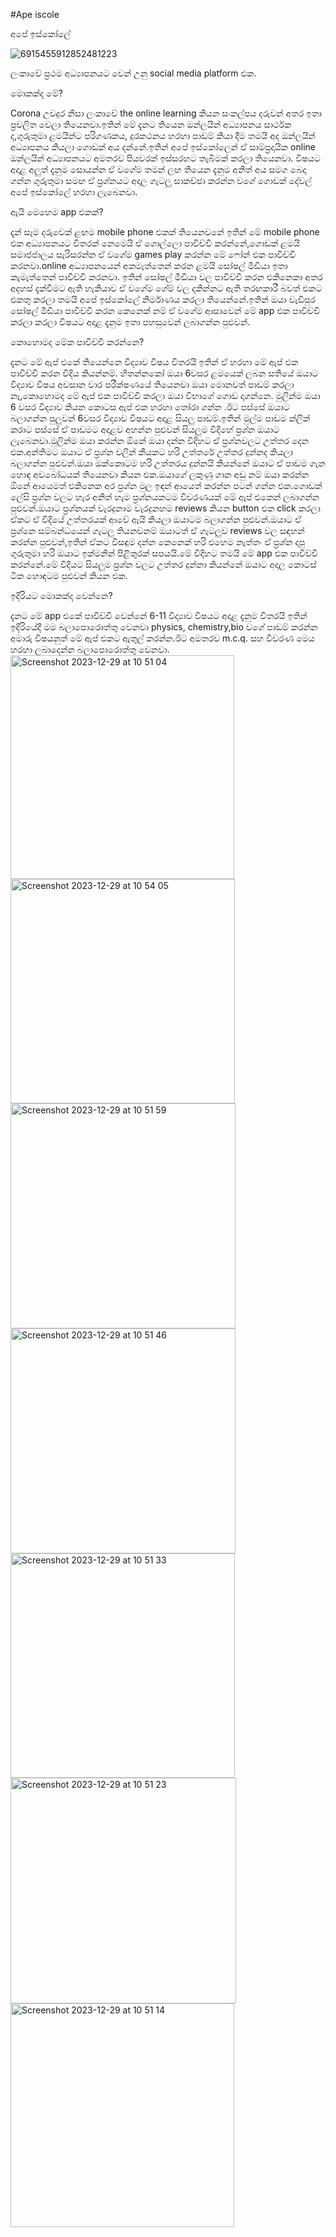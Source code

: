 #Ape iscole

අපේ ඉස්කෝලේ 

![6915455912852481223](https://github.com/chathurangakup/mathsQuections/assets/33984902/1d3a5361-7069-4214-a388-96c0302a5111)

ලංකාවේ ප්‍රථම අධ්‍යාපනයට වෙන් උනු social media platform එක.

මොකක්ද මේ?

Corona උවදුර නිසා ලංකාවේ the online learning කියන සංකල්පය දරුවන් අතර ඉතා ප්‍රචලිත වෙලා තියෙනවා.ඉතින් මේ දැනට තියෙන ඔන්ලයින් අධ්‍යාපනය සාර්ථක ද,ගුරුතුමා ළමයින්ට පරිගණකය, දුරකථනය හරහා පාඩම් කියා දීම තමයි අද ඔන්ලයින් අධ්‍යාපනය කියලා ගොඩක් අය දන්නේ.ඉතින් අපේ ඉස්කෝලෙන් ඒ සාම්ප්‍රදායික online ඔන්ලයින් අධ්‍යාපනයට අමතරව පියවරක් ඉස්සරහට තැබීමක් කරලා තියෙනවා.
විෂයට අදාළ අලුත් දැනුම සොයන්න ඒ වගේම තමන් ලඟ තියෙන දැනුම අනිත් අය සමග බෙදා ගන්න ගුරුතුමා සමඟ ඒ ප්‍රශ්නයට අදාල ගැටලු සාකච්ඡා කරන්න වගේ ගොඩක් දේවල් අපේ ඉස්කෝලේ හරහා ලැබෙනවා.

ඇයි මෙහෙම app එකක්?

දැන් සෑම දරුවෙක් ළඟම mobile phone එකක් තියෙනවනේ ඉතින් මේ mobile phone එක අධ්‍යාපනයට විතරක් නෙමෙයි ඒ ගොල්ලො පාවිච්චි කරන්නේ,ගොඩක් ළමයි සමාජජාලය සැරිසරන්න ඒ වගේම games play කරන්න මේ ෆෝන් එක පාවිච්චි කරනවා.online අධ්‍යාපනයෙන් අකමැත්තෙන් කරන ළමයි සෝෂල් මීඩියා ඉතා කැමැත්තෙන් පාවිච්චි කරනවා.
ඉතින් සෝෂල් මීඩියා වල පාවිච්චි කරන එකිනෙකා අතර අදහස් දැක්වීමට ඇති හැකියාව ඒ වගේම  ගේම් වල දකින්නට ඇති තරඟකාරී බවත් එකට එකතු කරලා තමයි අපේ ඉස්කෝලේ නිර්මාණය කරලා තියෙන්නේ.ඉතින් ඔයා වැඩිපුර සෝෂල් මීඩියා පාවිච්චි කරන කෙනෙක් නම් ඒ වගේම ආසාවෙන් මේ app එක පාවිච්චි කරලා කරලා විෂයට අදාළ දැනුම ඉතා පහසුවෙන් ලබාගන්න පුළුවන්.

කොහොමද මේක පාවිච්චි කරන්නෙ?

දැනට මේ ඇප් එකේ තියෙන්නෙ විද්‍යාව විෂය විතරයි ඉතින් ඒ හරහා මේ ඇප් එක පාවිච්චි කරන විදිය කියන්නම්.
හිතන්නකෝ ඔයා 6වසර ළමයෙක් ලබන සතියේ ඔයාට විද්‍යාව විෂය අවසාන වාර පරීක්ෂණයේ තියෙනවා ඔයා මොනවත් පාඩම් කරලා නෑ,කොහොමද මේ ඇප් එක පාවිච්චි කරලා ඔයා විභාගේ ගොඩ දාගන්නෙ.
මුලින්ම ඔයා 6 වසර විද්‍යාව කියන කොටස ඇප් එක හරහා තෝරා ගන්න .ඊට පස්සේ ඔයාට බලාගන්න පුලුවන් 6වසර විද්‍යාව විෂයට අදාළ සියලු පාඩම්.ඉතින් මුල්ම පාඩම ක්ලික් කරාට පස්සේ ඒ පාඩමට අදාළව අහන්න පුළුවන් සියලුම විදිහේ ප්‍රශ්න ඔයාට ලැබෙනවා.මුලින්ම ඔයා කරන්න ඕනේ ඔයා දන්න විදිහට ඒ ප්‍රශ්නවලට උත්තර දෙන එක.අන්තිමට ඔයාට ඒ ප්‍රශ්න වලින් කීයකට හරි උත්තරේ උත්තර දුන්නද කියලා බලාගන්න පුළුවන්.ඔයා ඔක්කොටම හරි උත්තරය දුන්නයි කියන්නේ ඔයාට ඒ පාඩම ගැන හොඳ අවබෝධයක් තියෙනවා කියන එක.ඔයාගේ ලකුණු ගාන අඩු නම් ඔයා කරන්න ඕනේ ආයෙමත් එකිනෙක අර ප්‍රශ්න මුල ඉඳන් ආයෙත් කරන්න පටන් ගන්න එක.ගොඩක් ලේසි ප්‍රශ්න වලට හැර අනිත් හැම ප්‍රශ්නයකටම විවරණයක් මේ ඇප් එකෙන් ලබාගන්න පුළුවන්.ඔයාට ප්‍රශ්නයක් වැරදුනාම වැරදුනහම reviews කියන button එක click කරලා ඒකට ඒ විදියේ උත්තරයක් ආවේ ඇයි කියලා ඔයාටම බලාගන්න පුළුවන්.ඔයාට ඒ ප්‍රශ්නෙ සම්බන්ධයෙන් ගැටලු තියනවනම් ඔයාටත් ඒ ගැටලුව reviews වල සඳහන් කරන්න පුළුවන්,ඉතින් ඒකට විසඳුම දන්න කෙනෙක් හරි එහෙම නැත්තං ඒ ප්‍රශ්න දාපු ගුරුතුමා හරි ඔයාට ඉක්මනින් පිළිතුරක් සපයයි.මේ විදිහට තමයි මේ app එක පාවිච්චි කරන්නේ.මේ විදියට සියලුම ප්‍රශ්න වලට උත්තර දුන්නා කියන්නේ ඔයාට අදාල කොටස් ටික හොඳටම පුළුවන් කියන එක.

ඉදිරියට මොකක්ද වෙන්නෙ?

දැනට මේ app එකේ පාවිච්චි වෙන්නේ 6-11 විද්‍යාව විෂයට අදාළ දැනුම විතරයි ඉතින් ඉදිරියේදී මම බලාපොරොත්තු වෙනවා physics, chemistry,bio වගේ පාඩම් කරන්න අමාරු විෂයනුත් මේ ඇප් එකට ඇතුල් කරන්න.ඊට අමතරව m.c.q. සහ විවරණ මෙය හරහා ලබාදෙන්න බලාපොරොත්තු වෙනවා.
<img width="358" alt="Screenshot 2023-12-29 at 10 51 04" src="https://github.com/chathurangakup/mathsQuections/assets/33984902/ad4a7984-0e75-44d1-8eab-5d1dffa39dc0">
<img width="359" alt="Screenshot 2023-12-29 at 10 54 05" src="https://github.com/chathurangakup/mathsQuections/assets/33984902/df9fe4e9-ca38-4555-9b43-475dfbc38aef">
<img width="360" alt="Screenshot 2023-12-29 at 10 51 59" src="https://github.com/chathurangakup/mathsQuections/assets/33984902/bbc32d87-a912-4bda-bb83-7f600ea20872">
<img width="360" alt="Screenshot 2023-12-29 at 10 51 46" src="https://github.com/chathurangakup/mathsQuections/assets/33984902/e7913df8-47f1-48bb-8e95-d909c8091f9e">
<img width="359" alt="Screenshot 2023-12-29 at 10 51 33" src="https://github.com/chathurangakup/mathsQuections/assets/33984902/da839c03-173c-4c1d-86e0-16fa00603576">
<img width="361" alt="Screenshot 2023-12-29 at 10 51 23" src="https://github.com/chathurangakup/mathsQuections/assets/33984902/90f2acc7-4a7b-4420-b8e6-b4b95a1fbbfb">
<img width="358" alt="Screenshot 2023-12-29 at 10 51 14" src="https://github.com/chathurangakup/mathsQuections/assets/33984902/4242acde-f0f7-41f8-ad7f-f667cfa12b54">


